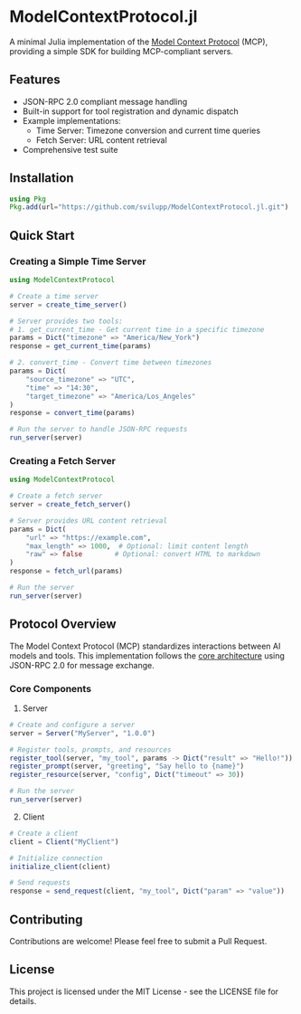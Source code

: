 # ModelContextProtocol.jl

A minimal Julia implementation of the [Model Context Protocol](https://modelcontextprotocol.io/introduction) (MCP), providing a simple SDK for building MCP-compliant servers.

## Features

- JSON-RPC 2.0 compliant message handling
- Built-in support for tool registration and dynamic dispatch
- Example implementations:
  - Time Server: Timezone conversion and current time queries
  - Fetch Server: URL content retrieval
- Comprehensive test suite

## Installation

```julia
using Pkg
Pkg.add(url="https://github.com/svilupp/ModelContextProtocol.jl.git")
```

## Quick Start

### Creating a Simple Time Server

```julia
using ModelContextProtocol

# Create a time server
server = create_time_server()

# Server provides two tools:
# 1. get_current_time - Get current time in a specific timezone
params = Dict("timezone" => "America/New_York")
response = get_current_time(params)

# 2. convert_time - Convert time between timezones
params = Dict(
    "source_timezone" => "UTC",
    "time" => "14:30",
    "target_timezone" => "America/Los_Angeles"
)
response = convert_time(params)

# Run the server to handle JSON-RPC requests
run_server(server)
```

### Creating a Fetch Server

```julia
using ModelContextProtocol

# Create a fetch server
server = create_fetch_server()

# Server provides URL content retrieval
params = Dict(
    "url" => "https://example.com",
    "max_length" => 1000,  # Optional: limit content length
    "raw" => false        # Optional: convert HTML to markdown
)
response = fetch_url(params)

# Run the server
run_server(server)
```

## Protocol Overview

The Model Context Protocol (MCP) standardizes interactions between AI models and tools. This implementation follows the [core architecture](https://modelcontextprotocol.io/docs/concepts/architecture) using JSON-RPC 2.0 for message exchange.

### Core Components

1. Server
```julia
# Create and configure a server
server = Server("MyServer", "1.0.0")

# Register tools, prompts, and resources
register_tool(server, "my_tool", params -> Dict("result" => "Hello!"))
register_prompt(server, "greeting", "Say hello to {name}")
register_resource(server, "config", Dict("timeout" => 30))

# Run the server
run_server(server)
```

2. Client
```julia
# Create a client
client = Client("MyClient")

# Initialize connection
initialize_client(client)

# Send requests
response = send_request(client, "my_tool", Dict("param" => "value"))
```

## Contributing


Contributions are welcome! Please feel free to submit a Pull Request.

## License

This project is licensed under the MIT License - see the LICENSE file for details.

